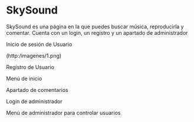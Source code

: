 # SkySound

SkySound es una página en la que puedes buscar música, reproducirla y comentar.
Cuenta con un login, un registro y un apartado de administrador

Inicio de sesión de Usuario 

(http:/imagenes/1.png)

Registro de Usuario

Menú de inicio

Apartado de comentarios

Login de administrador

Menú de administrador para controlar usuarios
